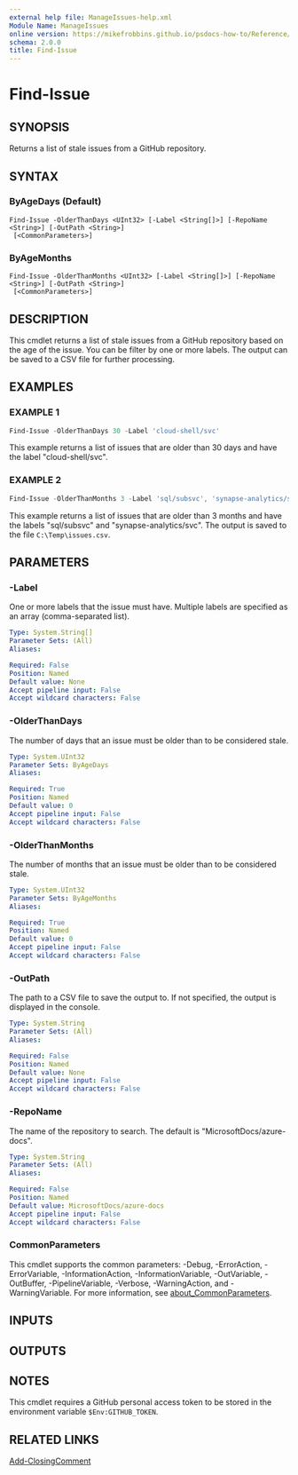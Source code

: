 ```yaml
---
external help file: ManageIssues-help.xml
Module Name: ManageIssues
online version: https://mikefrobbins.github.io/psdocs-how-to/Reference/ManageIssues/Find-Issue.html
schema: 2.0.0
title: Find-Issue
---
```


# Find-Issue

## SYNOPSIS
Returns a list of stale issues from a GitHub repository.

## SYNTAX

### ByAgeDays (Default)

```
Find-Issue -OlderThanDays <UInt32> [-Label <String[]>] [-RepoName <String>] [-OutPath <String>]
 [<CommonParameters>]
```

### ByAgeMonths

```
Find-Issue -OlderThanMonths <UInt32> [-Label <String[]>] [-RepoName <String>] [-OutPath <String>]
 [<CommonParameters>]
```

## DESCRIPTION

This cmdlet returns a list of stale issues from a GitHub repository based on the age of the issue.
You can be filter by one or more labels. The output can be saved to a CSV file for further
processing.

## EXAMPLES

### EXAMPLE 1

```powershell
Find-Issue -OlderThanDays 30 -Label 'cloud-shell/svc'
```

This example returns a list of issues that are older than 30 days and have the label
"cloud-shell/svc".

### EXAMPLE 2

```powershell
Find-Issue -OlderThanMonths 3 -Label 'sql/subsvc', 'synapse-analytics/svc' -OutPath C:\Temp\issues.csv
```

This example returns a list of issues that are older than 3 months and have the labels "sql/subsvc"
and "synapse-analytics/svc". The output is saved to the file `C:\Temp\issues.csv`.

## PARAMETERS

### -Label

One or more labels that the issue must have. Multiple labels are specified as an array
(comma-separated list).

```yaml
Type: System.String[]
Parameter Sets: (All)
Aliases:

Required: False
Position: Named
Default value: None
Accept pipeline input: False
Accept wildcard characters: False
```

### -OlderThanDays

The number of days that an issue must be older than to be considered stale.

```yaml
Type: System.UInt32
Parameter Sets: ByAgeDays
Aliases:

Required: True
Position: Named
Default value: 0
Accept pipeline input: False
Accept wildcard characters: False
```

### -OlderThanMonths

The number of months that an issue must be older than to be considered stale.

```yaml
Type: System.UInt32
Parameter Sets: ByAgeMonths
Aliases:

Required: True
Position: Named
Default value: 0
Accept pipeline input: False
Accept wildcard characters: False
```

### -OutPath

The path to a CSV file to save the output to. If not specified, the output is displayed in the
console.

```yaml
Type: System.String
Parameter Sets: (All)
Aliases:

Required: False
Position: Named
Default value: None
Accept pipeline input: False
Accept wildcard characters: False
```

### -RepoName

The name of the repository to search. The default is "MicrosoftDocs/azure-docs".

```yaml
Type: System.String
Parameter Sets: (All)
Aliases:

Required: False
Position: Named
Default value: MicrosoftDocs/azure-docs
Accept pipeline input: False
Accept wildcard characters: False
```

### CommonParameters

This cmdlet supports the common parameters: -Debug, -ErrorAction, -ErrorVariable,
-InformationAction, -InformationVariable, -OutVariable, -OutBuffer, -PipelineVariable, -Verbose,
-WarningAction, and -WarningVariable. For more information, see
[about_CommonParameters](http://go.microsoft.com/fwlink/?LinkID=113216).

## INPUTS

## OUTPUTS

## NOTES

This cmdlet requires a GitHub personal access token to be stored in the environment variable
`$Env:GITHUB_TOKEN`.

## RELATED LINKS

[Add-ClosingComment](https://mikefrobbins.github.io/psdocs-how-to/Reference/ManageIssues/Add-ClosingComment.html)
